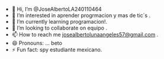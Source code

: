 - 👋 Hi, I’m @JoseAlbertoLA240110464
- 👀 I’m interested in aprender progrmacion y mas de tic´s .
- 🌱 I’m currently learning programacion!.
- 💞️ I’m looking to collaborate on equipo .
- 📫 How to reach me josealbertolunaangeles57@gmail.com .
- 😄 Pronouns: ... beto
- ⚡ Fun fact: spy estudiante mexicano.
<!---
JoseAlbertoLA240110464/JoseAlbertoLA240110464 is a ✨ special ✨ repository because its `README.md` (this file) appears on your GitHub profile.
You can click the Preview link to take a look at your changes.
